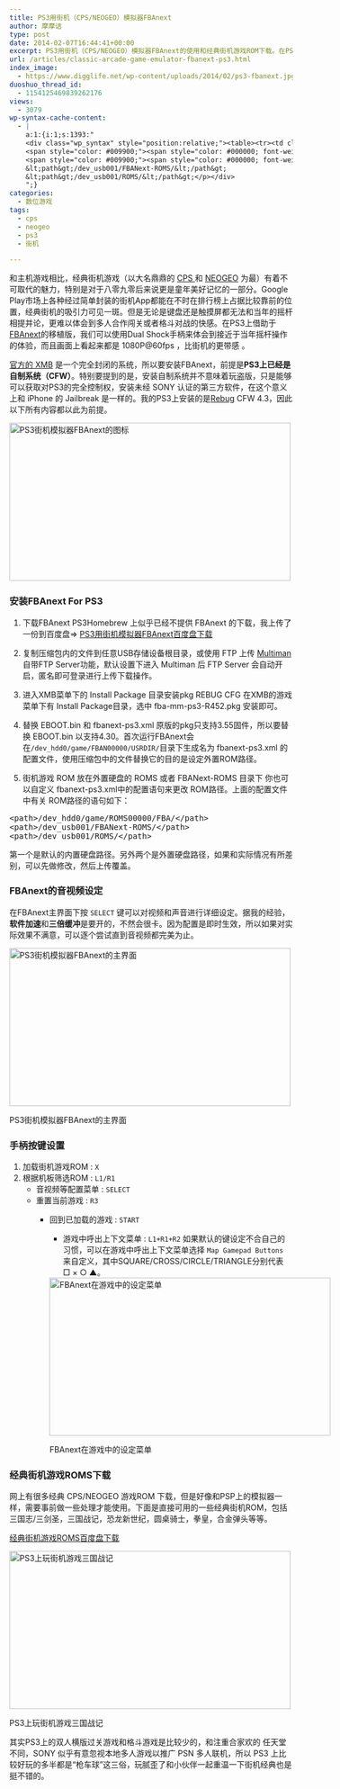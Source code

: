 ```yaml
---
title: PS3用街机（CPS/NEOGEO）模拟器FBAnext
author: 摩摩诘
type: post
date: 2014-02-07T16:44:41+00:00
excerpt: PS3用街机（CPS/NEOGEO）模拟器FBAnext的使用和经典街机游戏ROM下载。在PS3上借助于FBAnext的移植版，我们可以使用PS3的Dual Shock手柄来体会到接近于当年街机摇杆操作的体验，而且画面上看起来都是 1080P@60fps ，比街机的更带感 。
url: /articles/classic-arcade-game-emulator-fbanext-ps3.html
index_image:
  - https://www.digglife.net/wp-content/uploads/2014/02/ps3-fbanext.jpg
duoshuo_thread_id:
  - 1154125469839262176
views:
  - 3079
wp-syntax-cache-content:
  - |
    a:1:{i:1;s:1393:"
    <div class="wp_syntax" style="position:relative;"><table><tr><td class="code"><pre class="xml" style="font-family:monospace;"><span style="color: #009900;"><span style="color: #000000; font-weight: bold;">&lt;path<span style="color: #000000; font-weight: bold;">&gt;</span></span></span>/dev_hdd0/game/ROMS00000/FBA/<span style="color: #009900;"><span style="color: #000000; font-weight: bold;">&lt;/path<span style="color: #000000; font-weight: bold;">&gt;</span></span></span>
    <span style="color: #009900;"><span style="color: #000000; font-weight: bold;">&lt;path<span style="color: #000000; font-weight: bold;">&gt;</span></span></span>/dev_usb001/FBANext-ROMS/<span style="color: #009900;"><span style="color: #000000; font-weight: bold;">&lt;/path<span style="color: #000000; font-weight: bold;">&gt;</span></span></span>
    <span style="color: #009900;"><span style="color: #000000; font-weight: bold;">&lt;path<span style="color: #000000; font-weight: bold;">&gt;</span></span></span>/dev_usb001/ROMS/<span style="color: #009900;"><span style="color: #000000; font-weight: bold;">&lt;/path<span style="color: #000000; font-weight: bold;">&gt;</span></span></span></pre></td></tr></table><p class="theCode" style="display:none;">&lt;path&gt;/dev_hdd0/game/ROMS00000/FBA/&lt;/path&gt;
    &lt;path&gt;/dev_usb001/FBANext-ROMS/&lt;/path&gt;
    &lt;path&gt;/dev_usb001/ROMS/&lt;/path&gt;</p></div>
    ";}
categories:
  - 数位游戏
tags:
  - cps
  - neogeo
  - ps3
  - 街机

---
```

和主机游戏相比，经典街机游戏（以大名鼎鼎的 <a href="http://en.wikipedia.org/wiki/CP_System" title="卡普空 CPS街机" target="_blank">CPS </a>和 <a href="http://en.wikipedia.org/wiki/Neogeo" title="NEOGEO街机" target="_blank">NEOGEO</a> 为最）有着不可取代的魅力，特别是对于八零九零后来说更是童年美好记忆的一部分。Google Play市场上各种经过简单封装的街机App都能在不时在排行榜上占据比较靠前的位置，经典街机的吸引力可见一斑。但是无论是键盘还是触摸屏都无法和当年的摇杆相提并论，更难以体会到多人合作闯关或者格斗对战的快感。在PS3上借助于<a href="http://www.pshomebrew.net/wiki/FBAnext" title="PS3 FBAnext Wiki" target="_blank">FBAnext</a>的移植版，我们可以使用Dual Shock手柄来体会到接近于当年摇杆操作的体验，而且画面上看起来都是 1080P@60fps ，比街机的更带感 。

<!--more-->

[官方的 XMB][1] 是一个完全封闭的系统，所以要安装FBAnext，前提是**PS3上已经是自制系统（CFW）**。特别要提到的是，安装自制系统并不意味着玩盗版，只是能够可以获取对PS3的完全控制权，安装未经 SONY 认证的第三方软件，在这个意义上和 iPhone 的 Jailbreak 是一样的。我的PS3上安装的是[Rebug][2] CFW 4.3，因此以下所有内容都以此为前提。

<img src="http://digglife.qiniudn.com/wp-content/uploads/2014/02/ps3-fbanext-game-menu-500x281.jpg" alt="PS3街机模拟器FBAnext的图标" width="500" height="281" class="alignnone size-medium wp-image-3752" />

### 安装FBAnext For PS3

  1. 下载FBAnext
PS3Homebrew 上似乎已经不提供 FBAnext 的下载，我上传了一份到百度盘=> <a href="http://pan.baidu.com/s/1qWjQRGK" title="PS3用街机模拟器FBAnext百度盘下载" target="_blank">PS3用街机模拟器FBAnext百度盘下载</a>

  2. 复制压缩包内的文件到任意USB存储设备根目录，或使用 FTP 上传
<a href="http://psx-scene.com/forums/f192/multiman-multifunctional-tool-your-ps3-game-manager-file-manager-ftp-avchd-bdmv-72826/" title="PS3多功能游戏及文件管理软件Multiman" target="_blank">Multiman</a> 自带FTP Server功能，默认设置下进入 Multiman 后 FTP Server 会自动开启，匿名即可登录进行上传下载操作。

  3. 进入XMB菜单下的 Install Package 目录安装pkg
REBUG CFG 在XMB的游戏菜单下有 Install Package目录，选中 fba-mm-ps3-R452.pkg 安装即可。

  4. 替换 EBOOT.bin 和 fbanext-ps3.xml
原版的pkg只支持3.55固件，所以要替换 EBOOT.bin 以支持4.30。首次运行FBAnext会在`/dev_hdd0/game/FBAN00000/USRDIR/`目录下生成名为 fbanext-ps3.xml 的配置文件，使用压缩包中的文件替换它的目的是设定外置ROM路径。

  5. 街机游戏 ROM 放在外置硬盘的 ROMS 或者 FBANext-ROMS 目录下
你也可以自定义 fbanext-ps3.xml中的配置语句来更改 ROM路径。上面的配置文件中有关 ROM路径的语句如下：

<pre lang='xml'>&lt;path>/dev_hdd0/game/ROMS00000/FBA/&lt;/path>
&lt;path>/dev_usb001/FBANext-ROMS/&lt;/path>
&lt;path>/dev_usb001/ROMS/&lt;/path>
</pre>

第一个是默认的内置硬盘路径。另外两个是外置硬盘路径，如果和实际情况有所差别，可以先做修改，然后上传覆盖。 </ol> 

### FBAnext的音视频设定

在FBAnext主界面下按 `SELECT` 键可以对视频和声音进行详细设定。据我的经验，**软件加速**和**三倍缓冲**是要开的，不然会很卡。因为配置是即时生效，所以如果对实际效果不满意，可以逐个尝试直到音视频都完美为止。

<div id="attachment_3754" style="width: 510px" class="wp-caption alignnone">
  <img src="http://digglife.qiniudn.com/wp-content/uploads/2014/02/ps3-fbanext-main-interface-500x281.jpg" alt="PS3街机模拟器FBAnext的主界面" width="500" height="281" class="size-medium wp-image-3754" />
  
  <p class="wp-caption-text">
    PS3街机模拟器FBAnext的主界面
  </p>
</div>

### 手柄按键设置

  1. 加载街机游戏ROM : `X`
  2. 根据机板筛选ROM : `L1/R1` 
      * 音视频等配置菜单 : `SELECT`
      * 重置当前游戏 : `R3` 
          * 回到已加载的游戏 : `START` 
              * 游戏中呼出上下文菜单 : `L1+R1+R2` 
            如果默认的键设定不合自己的习惯，可以在游戏中呼出上下文菜单选择 `Map Gamepad Buttons` 来自定义，其中SQUARE/CROSS/CIRCLE/TRIANGLE分别代表 □ × ○ ▲。
            
            <div id="attachment_3751" style="width: 510px" class="wp-caption alignnone">
              <img src="http://digglife.qiniudn.com/wp-content/uploads/2014/02/ps3-fbanext-context-menu-500x281.jpg" alt="FBAnext在游戏中的设定菜单" width="500" height="281" class="size-medium wp-image-3751" />
              
              <p class="wp-caption-text">
                FBAnext在游戏中的设定菜单
              </p>
            </div></ol> 
            
            ### 经典街机游戏ROMS下载
            
            网上有很多经典 CPS/NEOGEO 游戏ROM 下载，但是好像和PSP上的模拟器一样，需要事前做一些处理才能使用。下面是直接可用的一些经典街机ROM，包括 三国志/三剑圣，三国战记，恐龙新世纪，圆桌骑士，拳皇，合金弹头等等。
            
            [经典街机游戏ROMS百度盘下载][3]
            
            <div id="attachment_3753" style="width: 510px" class="wp-caption alignnone">
              <img src="http://digglife.qiniudn.com/wp-content/uploads/2014/02/ps3-fbanext-game-play-sankoku-500x281.jpg" alt="PS3上玩街机游戏三国战记" width="500" height="281" class="size-medium wp-image-3753" />
              
              <p class="wp-caption-text">
                PS3上玩街机游戏三国战记
              </p>
            </div>
            
            其实PS3上的双人横版过关游戏和格斗游戏是比较少的，和注重合家欢的 任天堂 不同，SONY 似乎有意忽视本地多人游戏以推广 PSN 多人联机，所以 PS3 上比较好玩的多半都是“枪车球”这三俗，玩腻歪了和小伙伴一起重温一下街机经典也是挺不错的。

 [1]: http://en.wikipedia.org/wiki/XrossMediaBar "PS3 XMB"
 [2]: http://rebug.me/ "PS3自制系统REBUG主页"
 [3]: http://pan.baidu.com/s/1gd85IIv "经典街机游戏ROMS百度盘下载"